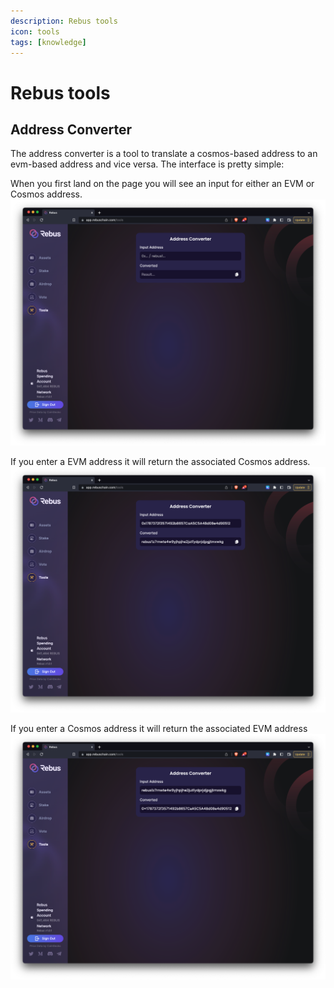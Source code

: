 ```yaml
---
description: Rebus tools
icon: tools
tags: [knowledge]
---
```


# Rebus tools

## Address Converter

The address converter is a tool to translate a cosmos-based address to an evm-based address and vice versa.
The interface is pretty simple:

When you first land on the page you will see an input for either an EVM or Cosmos address.
![Address Converter Interface](/public/assets/app-tools-1.png)

If you enter a EVM address it will return the associated Cosmos address.
![Address Converter EVM to Cosmos](/public/assets/app-tools-2.png)

If you enter a Cosmos address it will return the associated EVM address
![Address Converter Cosmos to EVM](/public/assets/app-tools-3.png)